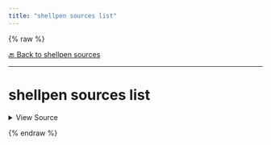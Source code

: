 ```yaml
---
title: "shellpen sources list"
---
```


{% raw %}





[🔙 Back to shellpen sources](/api/shellpen/sources)

---







<!-- Todo, if there are no subcommands under the child commands, use a smaller heading size -->

# shellpen sources list



<details>
  <summary>View Source</summary>

{% endraw %}
{% highlight sh %}
local __shellpen__sources_list_sourceName=''
[ $# -eq 2 ] && [ "$1" = "-" ] && eval "$2=()"
for __shellpen__sources_list_sourceName in "${_SHELLPEN_SOURCES[@]}"
do
  if [ $# -eq 2 ] && [ "$1" = "-" ]
  then
    eval "$2+=(\"\$__shellpen__sources_list_sourceName\")"
  else
    echo "$__shellpen__sources_list_sourceName"
  fi
done
{% endhighlight %}
{% raw %}

</details>










  
{% endraw %}

